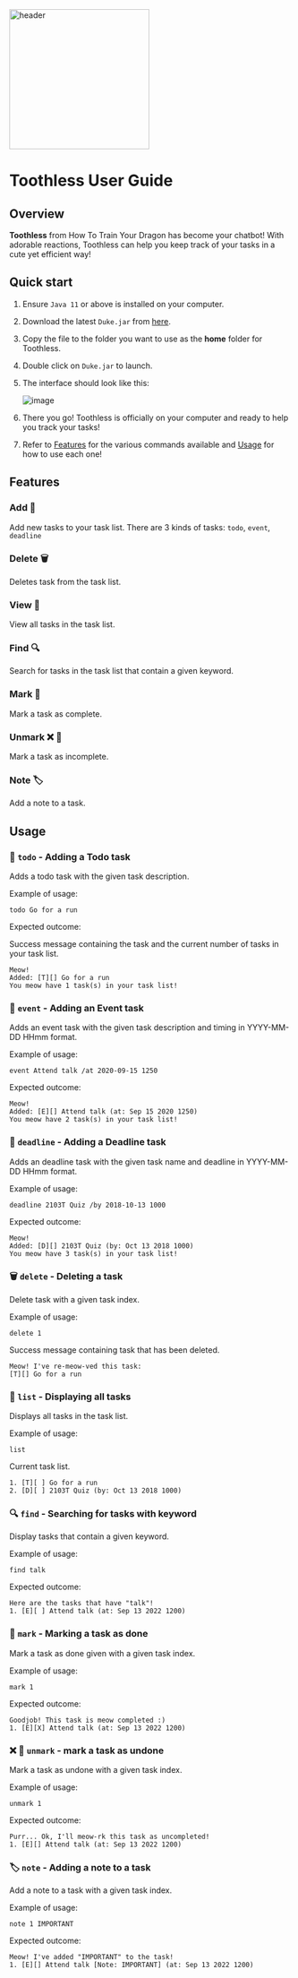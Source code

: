 <img src="icon.gif" alt="header" width="250"/>

# Toothless User Guide

## Overview

**Toothless** from How To Train Your Dragon has become your chatbot! With adorable reactions, Toothless can help you keep track of your tasks in a cute yet efficient way!

## Quick start

1. Ensure `Java 11` or above is installed on your computer.

2. Download the latest `Duke.jar` from [here](https://github.com/anthonyhoth/ip/releases/).

3. Copy the file to the folder you want to use as the **home** folder for Toothless.

4. Double click on `Duke.jar` to launch.

5. The interface should look like this:

   ![image](Ui.png)

6. There you go! Toothless is officially on your computer and ready to help you track your tasks!

7. Refer to [Features](#features) for the various commands available and [Usage](#usage) for how to use each one!

## Features

### Add 📝

Add new tasks to your task list. There are 3 kinds of tasks: `todo`, `event`, `deadline`

### Delete 🗑

Deletes task from the task list.

### View 🧾

View all tasks in the task list.

### Find 🔍

Search for tasks in the task list that contain a given keyword.

### Mark 📑

Mark a task as complete.

### Unmark ❌ 📑

Mark a task as incomplete.

### Note 🏷

Add a note to a task.

## Usage

### 📝 `todo` - Adding a Todo task

Adds a todo task with the given task description.

Example of usage:

`todo Go for a run`

Expected outcome:

Success message containing the task and the current number of tasks in your task list.

```
Meow!
Added: [T][] Go for a run
You meow have 1 task(s) in your task list!
```

### 📝 `event` - Adding an Event task

Adds an event task with the given task description and timing in YYYY-MM-DD HHmm format.

Example of usage:

`event Attend talk /at 2020-09-15 1250`

Expected outcome:

```
Meow!
Added: [E][] Attend talk (at: Sep 15 2020 1250)
You meow have 2 task(s) in your task list!
```

### 📝 `deadline` - Adding a Deadline task

Adds an deadline task with the given task name and deadline in YYYY-MM-DD HHmm format.

Example of usage:

`deadline 2103T Quiz /by 2018-10-13 1000`

Expected outcome:

```
Meow!
Added: [D][] 2103T Quiz (by: Oct 13 2018 1000)
You meow have 3 task(s) in your task list!
```

### 🗑 `delete` - Deleting a task

Delete task with a given task index.

Example of usage:

`delete 1`

Success message containing task that has been deleted.

```
Meow! I've re-meow-ved this task:
[T][] Go for a run
```

### 🧾 `list` - Displaying all tasks

Displays all tasks in the task list.

Example of usage:

`list`

Current task list.

```
1. [T][ ] Go for a run
2. [D][ ] 2103T Quiz (by: Oct 13 2018 1000)
```

### 🔍 `find` - Searching for tasks with keyword

Display tasks that contain a given keyword.

Example of usage:

`find talk`

Expected outcome:

```
Here are the tasks that have "talk"!
1. [E][ ] Attend talk (at: Sep 13 2022 1200)
```

### 📑 `mark` - Marking a task as done

Mark a task as done given with a given task index.

Example of usage:

`mark 1`

Expected outcome:

```
Goodjob! This task is meow completed :)
1. [E][X] Attend talk (at: Sep 13 2022 1200)
```

### ❌ 📑 `unmark` - mark a task as undone

Mark a task as undone with a given task index.

Example of usage:

`unmark 1`

Expected outcome:

```
Purr... Ok, I'll meow-rk this task as uncompleted!
1. [E][] Attend talk (at: Sep 13 2022 1200)
```

### 🏷 `note` - Adding a note to a task

Add a note to a task with a given task index.

Example of usage:

`note 1 IMPORTANT`

Expected outcome:

```
Meow! I've added "IMPORTANT" to the task!
1. [E][] Attend talk [Note: IMPORTANT] (at: Sep 13 2022 1200)
```
